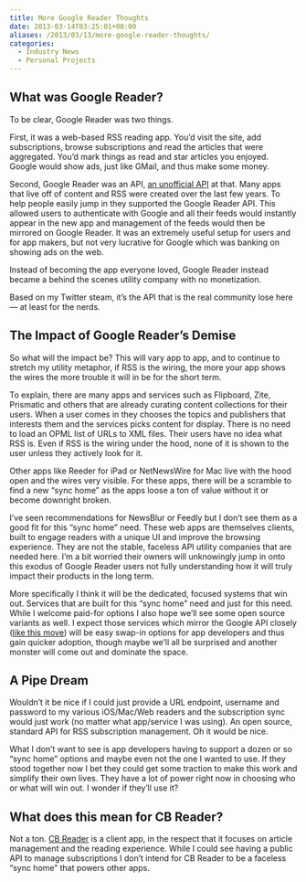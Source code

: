 ```yaml
---
title: More Google Reader Thoughts
date: 2013-03-14T03:25:01+00:00
aliases: /2013/03/13/more-google-reader-thoughts/
categories:
  - Industry News
  - Personal Projects
---
```


## What was Google Reader?

To be clear, Google Reader was two things.

First, it was a web-based RSS reading app. You&#8217;d visit the site, add subscriptions, browse subscriptions and read the articles that were aggregated. You&#8217;d mark things as read and star articles you enjoyed. Google would show ads, just like GMail, and thus make some money.

Second, Google Reader was an API, [an unofficial API][1] at that. Many apps that live off of content and RSS were created over the last few years. To help people easily jump in they supported the Google Reader API. This allowed users to authenticate with Google and all their feeds would instantly appear in the new app and management of the feeds would then be mirrored on Google Reader. It was an extremely useful setup for users and for app makers, but not very lucrative for Google which was banking on showing ads on the web.

Instead of becoming the app everyone loved, Google Reader instead became a behind the scenes utility company with no monetization.

Based on my Twitter steam, it&#8217;s the API that is the real community lose here &#8212; at least for the nerds.

## The Impact of Google Reader&#8217;s Demise

So what will the impact be? This will vary app to app, and to continue to stretch my utility metaphor, if RSS is the wiring, the more your app shows the wires the more trouble it will in be for the short term.

To explain, there are many apps and services such as Flipboard, Zite, Prismatic and others that are already curating content collections for their users. When a user comes in they chooses the topics and publishers that interests them and the services picks content for display. There is no need to load an OPML list of URLs to XML files. Their users have no idea what RSS is. Even if RSS is the wiring under the hood, none of it is shown to the user unless they actively look for it.

Other apps like Reeder for iPad or NetNewsWire for Mac live with the hood open and the wires very visible. For these apps, there will be a scramble to find a new &#8220;sync home&#8221; as the apps loose a ton of value without it or become downright broken.

I&#8217;ve seen recommendations for NewsBlur or Feedly but I don&#8217;t see them as a good fit for this &#8220;sync home&#8221; need. These web apps are themselves clients, built to engage readers with a unique UI and improve the browsing experience. They are not the stable, faceless API utility companies that are needed here. I&#8217;m a bit worried their owners will unknowingly jump in onto this exodus of Google Reader users not fully understanding how it will truly impact their products in the long term.

More specifically I think it will be the dedicated, focused systems that win out. Services that are built for this &#8220;sync home&#8221; need and just for this need. While I welcome paid-for options I also hope we&#8217;ll see some open source variants as well. I expect those services which mirror the Google API closely ([like this move][2]) will be easy swap-in options for app developers and thus gain quicker adoption, though maybe we&#8217;ll all be surprised and another monster will come out and dominate the space.

## A Pipe Dream

Wouldn&#8217;t it be nice if I could just provide a URL endpoint, username and password to my various iOS/Mac/Web readers and the subscription sync would just work (no matter what app/service I was using). An open source, standard API for RSS subscription management. Oh it would be nice.

What I don&#8217;t want to see is app developers having to support a dozen or so &#8220;sync home&#8221; options and maybe even not the one I wanted to use. If they stood together now I bet they could get some traction to make this work and simplify their own lives. They have a lot of power right now in choosing who or what will win out. I wonder if they&#8217;ll use it?

## What does this mean for CB Reader?

Not a ton. [CB Reader][3] is a client app, in the respect that it focuses on article management and the reading experience. While I could see having a public API to manage subscriptions I don&#8217;t intend for CB Reader to be a faceless &#8220;sync home&#8221; that powers other apps.

[1]: https://code.google.com/p/google-reader-api/
[2]: http://blog.feedly.com/2013/03/14/google-reader/
[3]: http://clickablebliss.com/cbreader/
